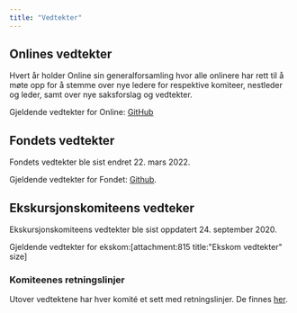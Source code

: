 ```yaml
---
title: "Vedtekter"
---
```


## Onlines vedtekter  
Hvert år holder Online sin generalforsamling hvor alle onlinere har rett til å møte opp for å stemme over nye ledere for respektive komiteer, nestleder og leder, samt over nye saksforslag og vedtekter.  

Gjeldende vedtekter for Online: [GitHub](https://github.com/dotkom/Onlines_Vedtekter)

## Fondets vedtekter
Fondets vedtekter ble sist endret 22. mars 2022.  

Gjeldende vedtekter for Fondet:  [Github](https://github.com/dotkom/Onlines_Fond_Vedtekter).

## Ekskursjonskomiteens vedteker 
Ekskursjonskomiteens vedtekter ble sist oppdatert 24. september 2020.  

Gjeldende vedtekter for ekskom:[attachment:815 title:"Ekskom vedtekter" size]  

### Komiteenes retningslinjer
Utover vedtektene har hver komité et sett med retningslinjer. De finnes [her](https://online.ntnu.no/wiki/online/info/innsikt-og-interface/retningslinjer/).
